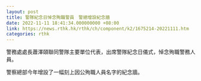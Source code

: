 ```yaml
---
layout: post
title: 警隊紀念日悼念殉職警員　警總增設紀念牆
date: 2022-11-11 18:41:34.000000000 +08:00
link: https://news.rthk.hk/rthk/ch/component/k2/1675214-20221111.htm
categories: rthk
---
```


警務處處長蕭澤頤聯同警隊主要單位代表，出席警隊紀念日儀式，悼念殉職警務人員。

警察總部今年增設了一幅刻上因公殉職人員名字的紀念牆。
